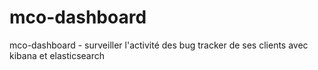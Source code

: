 # mco-dashboard
mco-dashboard - surveiller l'activité des bug tracker de ses clients avec kibana et elasticsearch
